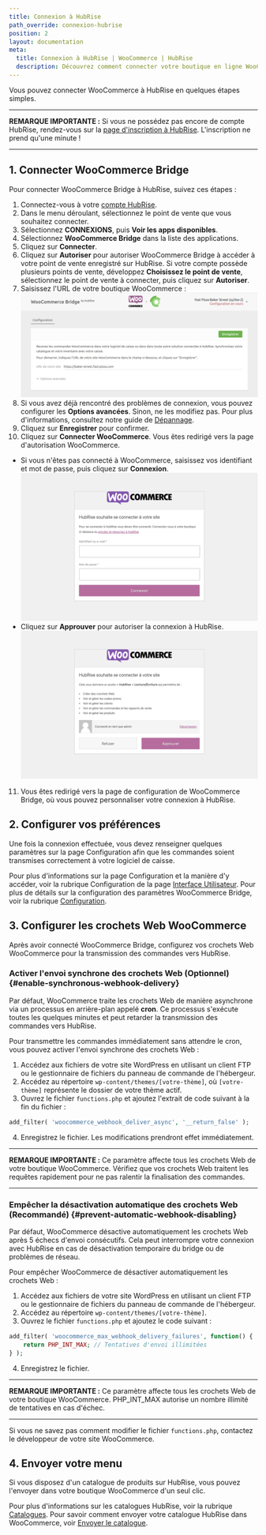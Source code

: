 ```yaml
---
title: Connexion à HubRise
path_override: connexion-hubrise
position: 2
layout: documentation
meta:
  title: Connexion à HubRise | WooCommerce | HubRise
  description: Découvrez comment connecter votre boutique en ligne WooCommerce à HubRise. La connexion s'effectue simplement. Envoyez le lien de votre page WooCommerce à HubRise et suivez les quelques étapes pour vous connecter.
---
```


Vous pouvez connecter WooCommerce à HubRise en quelques étapes simples.

---

**REMARQUE IMPORTANTE :** Si vous ne possédez pas encore de compte HubRise, rendez-vous sur la [page d'inscription à HubRise](https://manager.hubrise.com/signup). L'inscription ne prend qu'une minute !

---

## 1. Connecter WooCommerce Bridge

Pour connecter WooCommerce Bridge à HubRise, suivez ces étapes :

1. Connectez-vous à votre [compte HubRise](https://manager.hubrise.com).
2. Dans le menu déroulant, sélectionnez le point de vente que vous souhaitez connecter.
3. Sélectionnez **CONNEXIONS**, puis **Voir les apps disponibles**.
4. Sélectionnez **WooCommerce Bridge** dans la liste des applications.
5. Cliquez sur **Connecter**.
6. Cliquez sur **Autoriser** pour autoriser WooCommerce Bridge à accéder à votre point de vente enregistré sur HubRise. Si votre compte possède plusieurs points de vente, développez **Choisissez le point de vente**, sélectionnez le point de vente à connecter, puis cliquez sur **Autoriser**.
7. Saisissez l'URL de votre boutique WooCommerce :
   ![URL de la page d'accueil de WooCommerce Bridge](./images/012-woocommerce-step-1.png)
8. Si vous avez déjà rencontré des problèmes de connexion, vous pouvez configurer les **Options avancées**. Sinon, ne les modifiez pas. Pour plus d'informations, consultez notre guide de [Dépannage](/apps/woocommerce/troubleshooting).
9. Cliquez sur **Enregistrer** pour confirmer.
10. Cliquez sur **Connecter WooCommerce**. Vous êtes redirigé vers la page d'autorisation WooCommerce.

- Si vous n'êtes pas connecté à WooCommerce, saisissez vos identifiant et mot de passe, puis cliquez sur **Connexion**.
  ![Page de connexion WooCommerce](./images/006-woocommerce-login.png)
- Cliquez sur **Approuver** pour autoriser la connexion à HubRise.
  ![Page d'autorisation WooCommerce](./images/007-woocommerce-authorisation.png)

11. Vous êtes redirigé vers la page de configuration de WooCommerce Bridge, où vous pouvez personnaliser votre connexion à HubRise.

## 2. Configurer vos préférences

Une fois la connexion effectuée, vous devez renseigner quelques paramètres sur la page Configuration afin que les commandes soient transmises correctement à votre logiciel de caisse.

Pour plus d'informations sur la page Configuration et la manière d'y accéder, voir la rubrique Configuration de la page [Interface Utilisateur](/apps/woocommerce/user-interface#configuration). Pour plus de détails sur la configuration des paramètres WooCommerce Bridge, voir la rubrique [Configuration](/apps/woocommerce/configuration).

## 3. Configurer les crochets Web WooCommerce

Après avoir connecté WooCommerce Bridge, configurez vos crochets Web WooCommerce pour la transmission des commandes vers HubRise.

### Activer l'envoi synchrone des crochets Web (Optionnel) {#enable-synchronous-webhook-delivery}

Par défaut, WooCommerce traite les crochets Web de manière asynchrone via un processus en arrière-plan appelé **cron**. Ce processus s'exécute toutes les quelques minutes et peut retarder la transmission des commandes vers HubRise.

Pour transmettre les commandes immédiatement sans attendre le cron, vous pouvez activer l'envoi synchrone des crochets Web :

1. Accédez aux fichiers de votre site WordPress en utilisant un client FTP ou le gestionnaire de fichiers du panneau de commande de l'hébergeur.
2. Accédez au répertoire `wp-content/themes/[votre-thème]`, où `[votre-thème]` représente le dossier de votre thème actif.
3. Ouvrez le fichier `functions.php` et ajoutez l'extrait de code suivant à la fin du fichier :

```php
add_filter( 'woocommerce_webhook_deliver_async', '__return_false' );
```

4. Enregistrez le fichier. Les modifications prendront effet immédiatement.

---

**REMARQUE IMPORTANTE :** Ce paramètre affecte tous les crochets Web de votre boutique WooCommerce. Vérifiez que vos crochets Web traitent les requêtes rapidement pour ne pas ralentir la finalisation des commandes.

---

### Empêcher la désactivation automatique des crochets Web (Recommandé) {#prevent-automatic-webhook-disabling}

Par défaut, WooCommerce désactive automatiquement les crochets Web après 5 échecs d'envoi consécutifs. Cela peut interrompre votre connexion avec HubRise en cas de désactivation temporaire du bridge ou de problèmes de réseau.

Pour empêcher WooCommerce de désactiver automatiquement les crochets Web :

1. Accédez aux fichiers de votre site WordPress en utilisant un client FTP ou le gestionnaire de fichiers du panneau de commande de l'hébergeur.
2. Accédez au répertoire `wp-content/themes/[votre-thème]`.
3. Ouvrez le fichier `functions.php` et ajoutez le code suivant :

```php
add_filter( 'woocommerce_max_webhook_delivery_failures', function() {
    return PHP_INT_MAX; // Tentatives d'envoi illimitées
} );
```

4. Enregistrez le fichier.

---

**REMARQUE IMPORTANTE :** Ce paramètre affecte tous les crochets Web de votre boutique WooCommerce. PHP_INT_MAX autorise un nombre illimité de tentatives en cas d'échec.

---

Si vous ne savez pas comment modifier le fichier `functions.php`, contactez le développeur de votre site WooCommerce.

## 4. Envoyer votre menu

Si vous disposez d'un catalogue de produits sur HubRise, vous pouvez l'envoyer dans votre boutique WooCommerce d'un seul clic.

Pour plus d'informations sur les catalogues HubRise, voir la rubrique [Catalogues](/docs/catalog).
Pour savoir comment envoyer votre catalogue HubRise dans WooCommerce, voir [Envoyer le catalogue](/apps/woocommerce/push-catalog).
